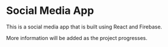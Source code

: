 # Social Media App

This is a social media app that is built using React and Firebase.

More information will be added as the project progresses.
